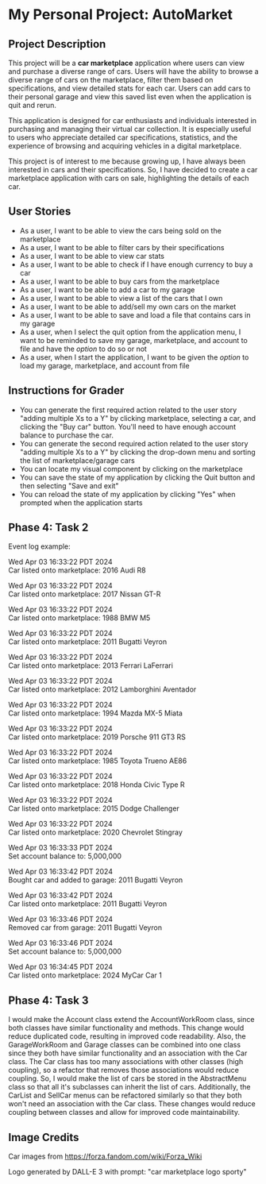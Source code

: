# My Personal Project: AutoMarket

## Project Description

This project will be a **car marketplace** application where users can view and purchase a diverse range of cars. 
Users will have the ability to browse a diverse range of cars on the marketplace,
filter them based on specifications, and view detailed stats for each car.
Users can add cars to their personal garage and view this saved list even when the application is quit and rerun.

This application is designed for car enthusiasts and individuals interested in purchasing and managing their virtual 
car collection. It is especially useful to users who appreciate detailed car specifications, statistics, and the 
experience of browsing and acquiring vehicles in a digital marketplace.

This project is of interest to me because growing up, I have always been interested in cars and their specifications. 
So, I have decided to create a car marketplace application with cars on sale, highlighting the details of each car.


## User Stories
- As a user, I want to be able to view the cars being sold on the marketplace
- As a user, I want to be able to filter cars by their specifications
- As a user, I want to be able to view car stats
- As a user, I want to be able to check if I have enough currency to buy a car
- As a user, I want to be able to buy cars from the marketplace
- As a user, I want to be able to add a car to my garage
- As a user, I want to be able to view a list of the cars that I own
- As a user, I want to be able to add/sell my own cars on the market
- As a user, I want to be able to save and load a file that contains cars in my garage
- As a user, when I select the quit option from the application menu, 
I want to be reminded to save my garage, marketplace, and account to file and have the _option_ to do so or not
- As a user, when I start the application, I want to be given the _option_ to load my garage, marketplace, and account
from file
## Instructions for Grader
- You can generate the first required action related to the user story "adding multiple Xs to a Y" by clicking
marketplace, selecting a car, and clicking the "Buy car" button. You'll need to have enough account balance to purchase
the car.
- You can generate the second required action related to the user story "adding multiple Xs to a Y" by clicking the
drop-down menu and sorting the list of marketplace/garage cars
- You can locate my visual component by clicking on the marketplace
- You can save the state of my application by clicking the Quit button and then selecting "Save and exit" 
- You can reload the state of my application by clicking "Yes" when prompted when the application starts

## Phase 4: Task 2

Event log example:

Wed Apr 03 16:33:22 PDT 2024\
Car listed onto marketplace: 2016 Audi R8


Wed Apr 03 16:33:22 PDT 2024\
Car listed onto marketplace: 2017 Nissan GT-R


Wed Apr 03 16:33:22 PDT 2024\
Car listed onto marketplace: 1988 BMW M5


Wed Apr 03 16:33:22 PDT 2024\
Car listed onto marketplace: 2011 Bugatti Veyron


Wed Apr 03 16:33:22 PDT 2024\
Car listed onto marketplace: 2013 Ferrari LaFerrari


Wed Apr 03 16:33:22 PDT 2024\
Car listed onto marketplace: 2012 Lamborghini Aventador


Wed Apr 03 16:33:22 PDT 2024\
Car listed onto marketplace: 1994 Mazda MX-5 Miata


Wed Apr 03 16:33:22 PDT 2024\
Car listed onto marketplace: 2019 Porsche 911 GT3 RS


Wed Apr 03 16:33:22 PDT 2024\
Car listed onto marketplace: 1985 Toyota Trueno AE86


Wed Apr 03 16:33:22 PDT 2024\
Car listed onto marketplace: 2018 Honda Civic Type R


Wed Apr 03 16:33:22 PDT 2024\
Car listed onto marketplace: 2015 Dodge Challenger


Wed Apr 03 16:33:22 PDT 2024\
Car listed onto marketplace: 2020 Chevrolet Stingray

Wed Apr 03 16:33:33 PDT 2024\
Set account balance to: 5,000,000


Wed Apr 03 16:33:42 PDT 2024\
Bought car and added to garage: 2011 Bugatti Veyron


Wed Apr 03 16:33:42 PDT 2024\
Car listed onto marketplace: 2011 Bugatti Veyron


Wed Apr 03 16:33:46 PDT 2024\
Removed car from garage: 2011 Bugatti Veyron


Wed Apr 03 16:33:46 PDT 2024\
Set account balance to: 5,000,000


Wed Apr 03 16:34:45 PDT 2024\
Car listed onto marketplace: 2024 MyCar Car 1


## Phase 4: Task 3

I would make the Account class extend the AccountWorkRoom class, since both classes have similar functionality and 
methods. This change would reduce duplicated code, resulting in improved code readability. Also, the GarageWorkRoom 
and Garage classes can be combined into one class since they both have similar functionality and an association with 
the Car class. The Car class has too many associations with other classes (high coupling), so a refactor that removes 
those associations would reduce coupling. So, I would make the list of cars be stored in the AbstractMenu class so that 
all it's subclasses can inherit the list of cars. Additionally, the CarList and SellCar menus can be refactored 
similarly so that they both won't need an association with the Car class. These changes would reduce coupling between 
classes and allow for improved code maintainability.

## Image Credits

Car images from https://forza.fandom.com/wiki/Forza_Wiki

Logo generated by DALL-E 3 with prompt: "car marketplace logo sporty"
